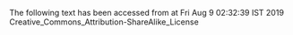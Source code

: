 The following text has been accessed from at Fri Aug 9 02:32:39 IST 2019
Creative_Commons_Attribution-ShareAlike_License
